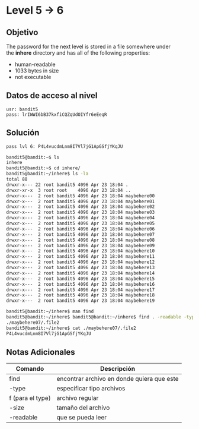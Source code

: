 # Level 5 -> 6
## Objetivo
The password for the next level is stored in a file somewhere under the **inhere** directory and has all of the following properties:
- human-readable
- 1033 bytes in size
- not executable
## Datos de acceso al nivel
```
usr: bandit5
pass: lrIWWI6bB37kxfiCQZqUdOIYfr6eEeqR
```
## Solución
``` bash
pass lvl 6: P4L4vucdmLnm8I7Vl7jG1ApGSfjYKqJU

bandit5@bandit:~$ ls
inhere
bandit5@bandit:~$ cd inhere/
bandit5@bandit:~/inhere$ ls -la
total 88
drwxr-x--- 22 root bandit5 4096 Apr 23 18:04 .
drwxr-xr-x  3 root root    4096 Apr 23 18:04 ..
drwxr-x---  2 root bandit5 4096 Apr 23 18:04 maybehere00
drwxr-x---  2 root bandit5 4096 Apr 23 18:04 maybehere01
drwxr-x---  2 root bandit5 4096 Apr 23 18:04 maybehere02
drwxr-x---  2 root bandit5 4096 Apr 23 18:04 maybehere03
drwxr-x---  2 root bandit5 4096 Apr 23 18:04 maybehere04
drwxr-x---  2 root bandit5 4096 Apr 23 18:04 maybehere05
drwxr-x---  2 root bandit5 4096 Apr 23 18:04 maybehere06
drwxr-x---  2 root bandit5 4096 Apr 23 18:04 maybehere07
drwxr-x---  2 root bandit5 4096 Apr 23 18:04 maybehere08
drwxr-x---  2 root bandit5 4096 Apr 23 18:04 maybehere09
drwxr-x---  2 root bandit5 4096 Apr 23 18:04 maybehere10
drwxr-x---  2 root bandit5 4096 Apr 23 18:04 maybehere11
drwxr-x---  2 root bandit5 4096 Apr 23 18:04 maybehere12
drwxr-x---  2 root bandit5 4096 Apr 23 18:04 maybehere13
drwxr-x---  2 root bandit5 4096 Apr 23 18:04 maybehere14
drwxr-x---  2 root bandit5 4096 Apr 23 18:04 maybehere15
drwxr-x---  2 root bandit5 4096 Apr 23 18:04 maybehere16
drwxr-x---  2 root bandit5 4096 Apr 23 18:04 maybehere17
drwxr-x---  2 root bandit5 4096 Apr 23 18:04 maybehere18
drwxr-x---  2 root bandit5 4096 Apr 23 18:04 maybehere19

bandit5@bandit:~/inhere$ man find
bandit5@bandit:~/inhere$ bandit5@bandit:~/inhere$ find . -readable -type f -size 1033c
./maybehere07/.file2
bandit5@bandit:~/inhere$ cat ./maybehere07/.file2
P4L4vucdmLnm8I7Vl7jG1ApGSfjYKqJU
```
## Notas Adicionales

| Comando  | Descripción | 
|------------|--------------|
| find | encontrar archivo en donde quiera que este
| -type | especificar tipo archivos
| f (para el type) | archivo regular 
| -size | tamaño del archivo| 
| -readable | que se pueda leer|  